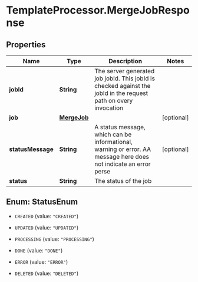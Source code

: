 # TemplateProcessor.MergeJobResponse

## Properties
Name | Type | Description | Notes
------------ | ------------- | ------------- | -------------
**jobId** | **String** | The server generated job jobId. This jobId is checked against the jobId in the request path on overy invocation | 
**job** | [**MergeJob**](MergeJob.md) |  | [optional] 
**statusMessage** | **String** | A status message, which can be informational, warning or error. AA message here does not indicate an error perse | [optional] 
**status** | **String** | The status of the job | 


<a name="StatusEnum"></a>
## Enum: StatusEnum


* `CREATED` (value: `"CREATED"`)

* `UPDATED` (value: `"UPDATED"`)

* `PROCESSING` (value: `"PROCESSING"`)

* `DONE` (value: `"DONE"`)

* `ERROR` (value: `"ERROR"`)

* `DELETED` (value: `"DELETED"`)




